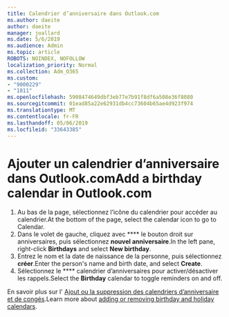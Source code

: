 ```yaml
---
title: Calendrier d’anniversaire dans Outlook.com
ms.author: daeite
author: daeite
manager: joallard
ms.date: 5/6/2019
ms.audience: Admin
ms.topic: article
ROBOTS: NOINDEX, NOFOLLOW
localization_priority: Normal
ms.collection: Adm_O365
ms.custom:
- "9000229"
- "1811"
ms.openlocfilehash: 5908474649dbf3eb77e7b91f8df6a508e36f8080
ms.sourcegitcommit: 01ead85a22e62931db4cc73604b65ae4d923f974
ms.translationtype: MT
ms.contentlocale: fr-FR
ms.lasthandoff: 05/06/2019
ms.locfileid: "33643385"
---
```

# <a name="add-a-birthday-calendar-in-outlookcom"></a><span data-ttu-id="649c6-102">Ajouter un calendrier d’anniversaire dans Outlook.com</span><span class="sxs-lookup"><span data-stu-id="649c6-102">Add a birthday calendar in Outlook.com</span></span>

1. <span data-ttu-id="649c6-103">Au bas de la page, sélectionnez l’icône du calendrier pour accéder au calendrier.</span><span class="sxs-lookup"><span data-stu-id="649c6-103">At the bottom of the page, select the calendar icon to go to Calendar.</span></span>
1. <span data-ttu-id="649c6-104">Dans le volet de gauche, cliquez avec \*\*\*\* le bouton droit sur anniversaires, puis sélectionnez **nouvel anniversaire**.</span><span class="sxs-lookup"><span data-stu-id="649c6-104">In the left pane, right-click **Birthdays** and select **New birthday**.</span></span>
1. <span data-ttu-id="649c6-105">Entrez le nom et la date de naissance de la personne, puis sélectionnez **créer**.</span><span class="sxs-lookup"><span data-stu-id="649c6-105">Enter the person's name and birth date, and select **Create**.</span></span>
1. <span data-ttu-id="649c6-106">Sélectionnez le \*\*\*\* calendrier d’anniversaires pour activer/désactiver les rappels.</span><span class="sxs-lookup"><span data-stu-id="649c6-106">Select the **Birthday** calendar to toggle reminders on and off.</span></span>

<span data-ttu-id="649c6-107">En savoir plus sur l' [Ajout ou la suppression des calendriers d’anniversaire et de congés](https://support.office.com/article/b8e636da-fda8-413f-940e-68396efa49a6).</span><span class="sxs-lookup"><span data-stu-id="649c6-107">Learn more about [adding or removing birthday and holiday calendars](https://support.office.com/article/b8e636da-fda8-413f-940e-68396efa49a6).</span></span>